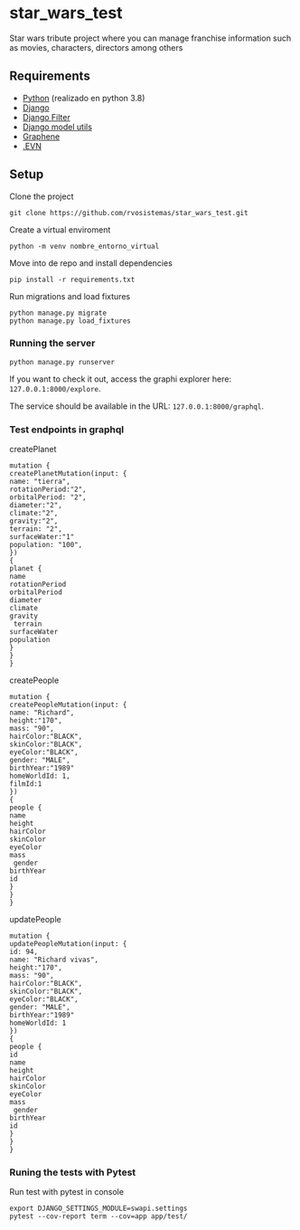 # star_wars_test

Star wars tribute project where you can manage franchise information such as movies, characters, directors among others

## Requirements

-   [Python](https://www.python.org/) (realizado en python 3.8)
-   [Django](https://github.com/django/django)
-   [Django Filter](https://github.com/carltongibson/django-filter)
-   [Django model utils](https://github.com/jazzband/django-model-utils)
-   [Graphene](https://github.com/graphql-python/graphene-django)
-   [.EVN](https://github.com/theskumar/python-dotenv)

## Setup

Clone the project

```
git clone https://github.com/rvosistemas/star_wars_test.git
```

Create a virtual enviroment

```
python -m venv nombre_entorno_virtual
```

Move into de repo and install dependencies

```
pip install -r requirements.txt
```

Run migrations and load fixtures

```
python manage.py migrate
python manage.py load_fixtures
```

### Running the server

```
python manage.py runserver
```

If you want to check it out, access the graphi explorer here: `127.0.0.1:8000/explore`.

The service should be available in the URL: `127.0.0.1:8000/graphql`.

### Test endpoints in graphql

createPlanet

```
mutation {
createPlanetMutation(input: {
name: "tierra",
rotationPeriod:"2",
orbitalPeriod: "2",
diameter:"2",
climate:"2",
gravity:"2",
terrain: "2",
surfaceWater:"1"
population: "100",
})
{
planet {
name
rotationPeriod
orbitalPeriod
diameter
climate
gravity
 terrain
surfaceWater
population
}
}
}
```

createPeople

```
mutation {
createPeopleMutation(input: {
name: "Richard",
height:"170",
mass: "90",
hairColor:"BLACK",
skinColor:"BLACK",
eyeColor:"BLACK",
gender: "MALE",
birthYear:"1989"
homeWorldId: 1,
filmId:1
})
{
people {
name
height
hairColor
skinColor
eyeColor
mass
 gender
birthYear
id
}
}
}
```

updatePeople

```
mutation {
updatePeopleMutation(input: {
id: 94,
name: "Richard vivas",
height:"170",
mass: "90",
hairColor:"BLACK",
skinColor:"BLACK",
eyeColor:"BLACK",
gender: "MALE",
birthYear:"1989"
homeWorldId: 1
})
{
people {
id
name
height
hairColor
skinColor
eyeColor
mass
 gender
birthYear
id
}
}
}
```

### Runing the tests with Pytest

Run test with pytest in console

```
export DJANGO_SETTINGS_MODULE=swapi.settings
pytest --cov-report term --cov=app app/test/
```
